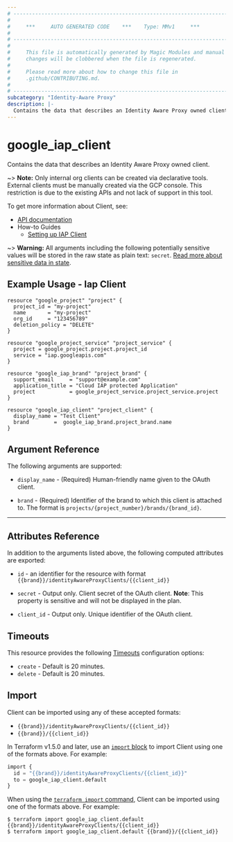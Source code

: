 ```yaml
---
# ----------------------------------------------------------------------------
#
#     ***     AUTO GENERATED CODE    ***    Type: MMv1     ***
#
# ----------------------------------------------------------------------------
#
#     This file is automatically generated by Magic Modules and manual
#     changes will be clobbered when the file is regenerated.
#
#     Please read more about how to change this file in
#     .github/CONTRIBUTING.md.
#
# ----------------------------------------------------------------------------
subcategory: "Identity-Aware Proxy"
description: |-
  Contains the data that describes an Identity Aware Proxy owned client.
---
```


# google_iap_client

Contains the data that describes an Identity Aware Proxy owned client.

~> **Note:** Only internal org clients can be created via declarative tools. External clients must be
manually created via the GCP console. This restriction is due to the existing APIs and not lack of support
in this tool.


To get more information about Client, see:

* [API documentation](https://cloud.google.com/iap/docs/reference/rest/v1/projects.brands.identityAwareProxyClients)
* How-to Guides
    * [Setting up IAP Client](https://cloud.google.com/iap/docs/authentication-howto)

~> **Warning:** All arguments including the following potentially sensitive
values will be stored in the raw state as plain text: `secret`.
[Read more about sensitive data in state](https://www.terraform.io/language/state/sensitive-data).

## Example Usage - Iap Client


```hcl
resource "google_project" "project" {
  project_id = "my-project"
  name       = "my-project"
  org_id     = "123456789"
  deletion_policy = "DELETE"
}

resource "google_project_service" "project_service" {
  project = google_project.project.project_id
  service = "iap.googleapis.com"
}

resource "google_iap_brand" "project_brand" {
  support_email     = "support@example.com"
  application_title = "Cloud IAP protected Application"
  project           = google_project_service.project_service.project
}

resource "google_iap_client" "project_client" {
  display_name = "Test Client"
  brand        =  google_iap_brand.project_brand.name
}
```

## Argument Reference

The following arguments are supported:


* `display_name` -
  (Required)
  Human-friendly name given to the OAuth client.

* `brand` -
  (Required)
  Identifier of the brand to which this client
  is attached to. The format is
  `projects/{project_number}/brands/{brand_id}`.


- - -



## Attributes Reference

In addition to the arguments listed above, the following computed attributes are exported:

* `id` - an identifier for the resource with format `{{brand}}/identityAwareProxyClients/{{client_id}}`

* `secret` -
  Output only. Client secret of the OAuth client.
  **Note**: This property is sensitive and will not be displayed in the plan.

* `client_id` -
  Output only. Unique identifier of the OAuth client.


## Timeouts

This resource provides the following
[Timeouts](https://developer.hashicorp.com/terraform/plugin/sdkv2/resources/retries-and-customizable-timeouts) configuration options:

- `create` - Default is 20 minutes.
- `delete` - Default is 20 minutes.

## Import


Client can be imported using any of these accepted formats:

* `{{brand}}/identityAwareProxyClients/{{client_id}}`
* `{{brand}}/{{client_id}}`


In Terraform v1.5.0 and later, use an [`import` block](https://developer.hashicorp.com/terraform/language/import) to import Client using one of the formats above. For example:

```tf
import {
  id = "{{brand}}/identityAwareProxyClients/{{client_id}}"
  to = google_iap_client.default
}
```

When using the [`terraform import` command](https://developer.hashicorp.com/terraform/cli/commands/import), Client can be imported using one of the formats above. For example:

```
$ terraform import google_iap_client.default {{brand}}/identityAwareProxyClients/{{client_id}}
$ terraform import google_iap_client.default {{brand}}/{{client_id}}
```
